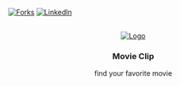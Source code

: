 [![Forks][forks-shield]][forks-url]
[![LinkedIn][linkedin-shield]][linkedin-url]

<!-- PROJECT LOGO -->
<br />
<div align="center">
  <a href="https://github.com/satalesmana/movie-clip">
    <img src="app/src/main/res/drawable/logo_splash.png" alt="Logo" >
  </a>

  <h3 align="center">Movie Clip</h3>

  <p align="center">
    find your favorite movie
  </p>
</div>


<!-- MARKDOWN LINKS & IMAGES -->
[forks-shield]: https://img.shields.io/github/forks/satalesmana/movie-clip.svg?style=for-the-badge
[forks-url]: https://github.com/satalesmana/movie-clip/network/members
[linkedin-shield]: https://img.shields.io/badge/-LinkedIn-black.svg?style=for-the-badge&logo=linkedin&colorB=555
[linkedin-url]: https://linkedin.com/in/sata-lesmana-0a5b93116

